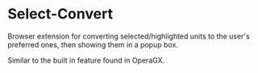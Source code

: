 # Select-Convert

Browser extension for converting selected/highlighted units to the user's preferred ones, then showing them in a popup box.

Similar to the built in feature found in OperaGX.
